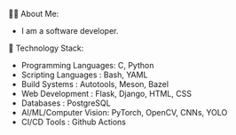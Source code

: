 👨‍💻 About Me:

- I am a software developer.

🔧 Technology Stack:

- Programming Languages: C, Python
- Scripting Languages : Bash, YAML
- Build Systems : Autotools, Meson, Bazel
- Web Development : Flask, Django, HTML, CSS
- Databases : PostgreSQL
- AI/ML/Computer Vision: PyTorch, OpenCV, CNNs, YOLO
- CI/CD Tools : Github Actions

<!--
**sarathvns/sarathvns** is a ✨ _special_ ✨ repository because its `README.md` (this file) appears on your GitHub profile.

Here are some ideas to get you started:

- 🔭 I’m currently working on ...
- 🌱 I’m currently learning ...
- 👯 I’m looking to collaborate on ...
- 🤔 I’m looking for help with ...
- 💬 Ask me about ...
- 📫 How to reach me: ...
- 😄 Pronouns: ...
- ⚡ Fun fact: ...
-->

